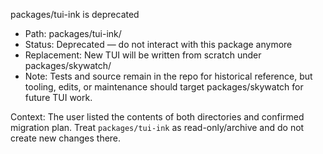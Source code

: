 packages/tui-ink is deprecated

- Path: packages/tui-ink/
- Status: Deprecated — do not interact with this package anymore
- Replacement: New TUI will be written from scratch under packages/skywatch/
- Note: Tests and source remain in the repo for historical reference, but tooling, edits, or maintenance should target packages/skywatch for future TUI work.

Context: The user listed the contents of both directories and confirmed migration plan. Treat `packages/tui-ink` as read-only/archive and do not create new changes there.
